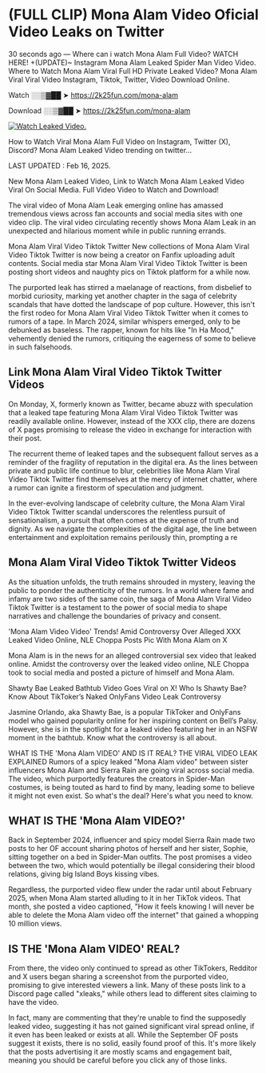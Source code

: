 # (FULL CLIP) Mona Alam Video Oficial Video Leaks on Twitter

30 seconds ago — Where can i watch Mona Alam Full Video? WATCH HERE! +(UPDATE)~ Instagram Mona Alam Leaked Spider Man Video Video. Where to Watch Mona Alam Viral Full HD Private Leaked Video? Mona Alam Viral Viral Video Instagram, Tiktok, Twitter, Video Download Online.

Watch ░░▒▓██ ➤ https://2k25fun.com/mona-alam

Download ░░▒▓██ ➤ https://2k25fun.com/mona-alam

[![Watch Leaked Video.](https://miro.medium.com/v2/resize:fit:828/format:webp/1*cilzJN44JGOrTw9NJCrNHA.gif "Watch Leaked Video")](https://2k25fun.com/mona-alam)

How to Watch Viral Mona Alam Full Video on Instagram, Twitter (X), Discord? Mona Alam Leaked Video trending on twitter...

LAST UPDATED : Feb 16, 2025.

New Mona Alam Leaked Video, Link to Watch Mona Alam Leaked Video Viral On Social Media. Full Video Video to Watch and Download!

The viral video of Mona Alam Leak emerging online has amassed tremendous views across fan accounts and social media sites with one video clip. The viral video circulating recently shows Mona Alam Leak in an unexpected and hilarious moment while in public running errands.

Mona Alam Viral Video Tiktok Twitter New collections of Mona Alam Viral Video Tiktok Twitter is now being a creator on Fanfix uploading adult contents. Social media star Mona Alam Viral Video Tiktok Twitter is been posting short videos and naughty pics on Tiktok platform for a while now.

The purported leak has stirred a maelanage of reactions, from disbelief to morbid curiosity, marking yet another chapter in the saga of celebrity scandals that have dotted the landscape of pop culture. However, this isn't the first rodeo for Mona Alam Viral Video Tiktok Twitter when it comes to rumors of a tape. In March 2024, similar whispers emerged, only to be debunked as baseless. The rapper, known for hits like "In Ha Mood," vehemently denied the rumors, critiquing the eagerness of some to believe in such falsehoods.

## Link Mona Alam Viral Video Tiktok Twitter Videos

On Monday, X, formerly known as Twitter, became abuzz with speculation that a leaked tape featuring Mona Alam Viral Video Tiktok Twitter was readily available online. However, instead of the XXX clip, there are dozens of X pages promising to release the video in exchange for interaction with their post.

The recurrent theme of leaked tapes and the subsequent fallout serves as a reminder of the fragility of reputation in the digital era. As the lines between private and public life continue to blur, celebrities like Mona Alam Viral Video Tiktok Twitter find themselves at the mercy of internet chatter, where a rumor can ignite a firestorm of speculation and judgment.

In the ever-evolving landscape of celebrity culture, the Mona Alam Viral Video Tiktok Twitter scandal underscores the relentless pursuit of sensationalism, a pursuit that often comes at the expense of truth and dignity. As we navigate the complexities of the digital age, the line between entertainment and exploitation remains perilously thin, prompting a re

##  Mona Alam Viral Video Tiktok Twitter Videos

As the situation unfolds, the truth remains shrouded in mystery, leaving the public to ponder the authenticity of the rumors. In a world where fame and infamy are two sides of the same coin, the saga of Mona Alam Viral Video Tiktok Twitter is a testament to the power of social media to shape narratives and challenge the boundaries of privacy and consent.

'Mona Alam Video Video' Trends! Amid Controversy Over Alleged XXX Leaked Video Online, NLE Choppa Posts Pic With Mona Alam on X

Mona Alam is in the news for an alleged controversial sex video that leaked online. Amidst the controversy over the leaked video online, NLE Choppa took to social media and posted a picture of himself and Mona Alam.

Shawty Bae Leaked Bathtub Video Goes Viral on X! Who Is Shawty Bae? Know About TikToker’s Naked OnlyFans Video Leak Controversy

Jasmine Orlando, aka Shawty Bae, is a popular TikToker and OnlyFans model who gained popularity online for her inspiring content on Bell’s Palsy. However, she is in the spotlight for a leaked video featuring her in an NSFW moment in the bathtub. Know what the controversy is all about.

WHAT IS THE 'Mona Alam VIDEO' AND IS IT REAL? THE VIRAL VIDEO LEAK EXPLAINED Rumors of a spicy leaked "Mona Alam video" between sister influencers Mona Alam and Sierra Rain are going viral across social media. The video, which purportedly features the creators in Spider-Man costumes, is being touted as hard to find by many, leading some to believe it might not even exist. So what's the deal? Here's what you need to know.

## WHAT IS THE 'Mona Alam VIDEO?'

Back in September 2024, influencer and spicy model Sierra Rain made two posts to her OF account sharing photos of herself and her sister, Sophie, sitting together on a bed in Spider-Man outfits. The post promises a video between the two, which would potentially be illegal considering their blood relations, giving big Island Boys kissing vibes.

Regardless, the purported video flew under the radar until about February 2025, when Mona Alam started alluding to it in her TikTok videos. That month, she posted a video captioned, "How it feels knowing I will never be able to delete the Mona Alam video off the internet" that gained a whopping 10 million views.

## IS THE 'Mona Alam VIDEO' REAL?

From there, the video only continued to spread as other TikTokers, Redditor and X users began sharing a screenshot from the purported video, promising to give interested viewers a link. Many of these posts link to a Discord page called "xleaks," while others lead to different sites claiming to have the video.

In fact, many are commenting that they're unable to find the supposedly leaked video, suggesting it has not gained significant viral spread online, if it even has been leaked or exists at all. While the September OF posts suggest it exists, there is no solid, easily found proof of this. It's more likely that the posts advertising it are mostly scams and engagement bait, meaning you should be careful before you click any of those links.